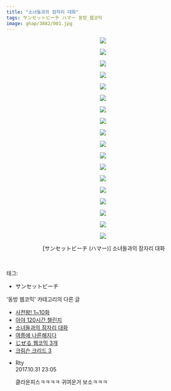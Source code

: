 ```yaml
---
title: "소녀들과의 잠자리 대화"
tags: サンセットビーチ ハマー 동방_웹코믹
image: ghap/3882/001.jpg
---
```

<div class="article">
<p style="text-align: center; clear: none; float: none;"><img src="{{ site.nasurl }}/ghap/3882/001.jpg"/></p>
<p style="text-align: center; clear: none; float: none;"><img src="{{ site.nasurl }}/ghap/3882/002.jpg"/></p>
<p style="text-align: center; clear: none; float: none;"><img src="{{ site.nasurl }}/ghap/3882/003.jpg"/></p>
<p style="text-align: center; clear: none; float: none;"><img src="{{ site.nasurl }}/ghap/3882/004.jpg"/></p>
<p style="text-align: center; clear: none; float: none;"><img src="{{ site.nasurl }}/ghap/3882/005.jpg"/></p>
<p style="text-align: center; clear: none; float: none;"><img src="{{ site.nasurl }}/ghap/3882/006.jpg"/></p>
<p style="text-align: center; clear: none; float: none;"><img src="{{ site.nasurl }}/ghap/3882/007.jpg"/></p>
<p style="text-align: center; clear: none; float: none;"><img src="{{ site.nasurl }}/ghap/3882/008.jpg"/></p>
<p style="text-align: center; clear: none; float: none;"><img src="{{ site.nasurl }}/ghap/3882/009.jpg"/></p>
<p style="text-align: center; clear: none; float: none;"><img src="{{ site.nasurl }}/ghap/3882/010.jpg"/></p>
<p style="text-align: center; clear: none; float: none;"><img src="{{ site.nasurl }}/ghap/3882/011.jpg"/></p>
<p style="text-align: center; clear: none; float: none;"><img src="{{ site.nasurl }}/ghap/3882/012.jpg"/></p>
<p style="text-align: center; clear: none; float: none;"><img src="{{ site.nasurl }}/ghap/3882/013.jpg"/></p>
<p style="text-align: center; clear: none; float: none;"><img src="{{ site.nasurl }}/ghap/3882/014.jpg"/></p>
<p style="text-align: center; clear: none; float: none;"><img src="{{ site.nasurl }}/ghap/3882/015.jpg"/></p>
<p style="text-align: center; clear: none; float: none;"><img src="{{ site.nasurl }}/ghap/3882/016.jpg"/></p>
<p style="text-align: center; clear: none; float: none;"><img src="{{ site.nasurl }}/ghap/3882/017.jpg"/></p>
<p style="text-align: center; clear: none; float: none;"><img src="{{ site.nasurl }}/ghap/3882/018.jpg"/></p>
<p style="text-align: center; clear: none; float: none;"> [サンセットビーチ (ハマー)] 소녀들과의 잠자리 대화</p>
<p><br/></p>
</div><div class="tagTrail">
<p>태그: </p>
<ul>
<li>サンセットビーチ</li>
</ul>
</div><div class="another">
<p>'동방 웹코믹' 카테고리의 다른 글</p>
<ul>
<li><a href="/2017-10-22-ghap_3896">사천왕! 1~10화</a></li>
<li><a href="/2017-10-22-ghap_3883">아야 120시간 챌린지</a></li>
<li><a href="/2017-10-22-ghap_3882">소녀들과의 잠자리 대화</a></li>
<li><a href="/2017-10-17-ghap_3857">여름에 나른해지다</a></li>
<li><a href="/2017-10-09-ghap_3846">じぜる 웹코믹 3개</a></li>
<li><a href="/2017-10-06-ghap_3842">크림슨 크리드 3</a></li>
</ul>
</div><div class="cb_module cb_fluid">
<div class="cb_wrt cb_profile">
<div class="comment">
<ul>
<li class="cb_thumb_off" id="comment15119192">
<div class="cb_comment_area">
<div class="cb_info_area">
<div class="cb_section">
<span class="cb_nick_name">Rty</span>
</div>
<div class="cb_section">
<span class="cb_date">2017.10.31 23:05 </span>
</div>
</div>
<div class="cb_dsc_comment">
<p class="cb_dsc">
											클라운피스ㅋㅋㅋㅋ 귀여운거 보소ㅋㅋㅋ
										</p>
</div>
</div></li>
</ul>
</div>
</div><!-- commentList close -->
</div>